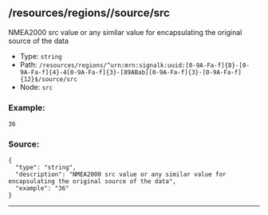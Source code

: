 ## /resources/regions/<RegExp>/source/src

NMEA2000 src value or any similar value for encapsulating the original source of the data

* Type: `string`
* Path: `/resources/regions/^urn:mrn:signalk:uuid:[0-9A-Fa-f]{8}-[0-9A-Fa-f]{4}-4[0-9A-Fa-f]{3}-[89ABab][0-9A-Fa-f]{3}-[0-9A-Fa-f]{12}$/source/src`
* Node: `src`

### Example:
```
36
```

### Source:
```
{
  "type": "string",
  "description": "NMEA2000 src value or any similar value for encapsulating the original source of the data",
  "example": "36"
}
```

---
